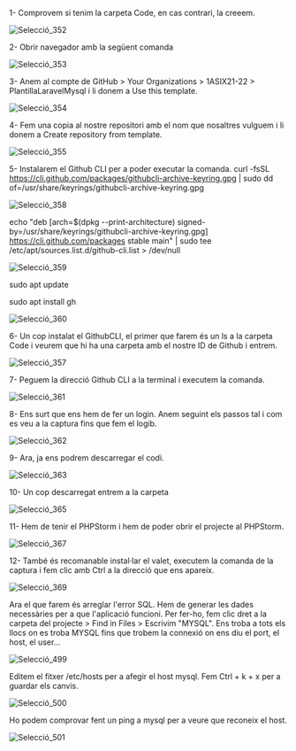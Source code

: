 1- Comprovem si tenim la carpeta Code, en cas contrari, la creeem.

![Selecció_352](https://user-images.githubusercontent.com/91245889/144205559-a90a2656-ab17-42a7-9fc4-fdff48ad49ad.png)

2- Obrir navegador amb la següent comanda

![Selecció_353](https://user-images.githubusercontent.com/91245889/144205919-0796456c-0b8e-4871-857b-b75fb9bc9d1e.png)

3- Anem al compte de GitHub > Your Organizations > 1ASIX21-22 > PlantillaLaravelMysql i li donem a Use this template.

![Selecció_354](https://user-images.githubusercontent.com/91245889/144207780-6e57b4ab-9366-46ef-ae68-d588079fb2fe.png)

4- Fem una copia al nostre repositori amb el nom que nosaltres vulguem i li donem a Create repository from template.

![Selecció_355](https://user-images.githubusercontent.com/91245889/144208107-8e1b0775-1886-4c88-aa40-ebf0ff50e66f.png)

5- Instalarem el Github CLI per a poder executar la comanda.
curl -fsSL https://cli.github.com/packages/githubcli-archive-keyring.gpg | sudo dd of=/usr/share/keyrings/githubcli-archive-keyring.gpg

![Selecció_358](https://user-images.githubusercontent.com/91245889/144210560-ba4799c5-fcd2-4673-b4d2-344a1e7d3ef9.png)

echo "deb [arch=$(dpkg --print-architecture) signed-by=/usr/share/keyrings/githubcli-archive-keyring.gpg] https://cli.github.com/packages stable main" | sudo tee /etc/apt/sources.list.d/github-cli.list > /dev/null

![Selecció_359](https://user-images.githubusercontent.com/91245889/144210738-50a68f9a-4331-4a7c-a5d1-c758974b4086.png)

sudo apt update

sudo apt install gh

![Selecció_360](https://user-images.githubusercontent.com/91245889/144210852-f67e158c-fbd0-49f6-914d-6a17e8661488.png)


6- Un cop instalat el GithubCLI, el primer que farem és un ls a la carpeta Code i veurem que hi ha una carpeta amb el nostre ID de Github i entrem.

![Selecció_357](https://user-images.githubusercontent.com/91245889/144208906-812f8d88-cf38-436f-89a8-b6d09c0069b9.png)

7- Peguem la direcció Github CLI a la terminal i executem la comanda. 

![Selecció_361](https://user-images.githubusercontent.com/91245889/144211650-52b6f84b-91ea-45ca-99c3-acaefb26c099.png)

8- Ens surt que ens hem de fer un login. Anem seguint els passos tal i com es veu a la captura fins que fem el logib.

![Selecció_362](https://user-images.githubusercontent.com/91245889/144219189-33c390a3-0595-4ffe-8b96-ba8b0a098441.png)

9- Ara, ja ens podrem descarregar el codi.

![Selecció_363](https://user-images.githubusercontent.com/91245889/144219629-19b1037a-e98a-4353-9bba-d4d181547726.png)

10- Un cop descarregat entrem a la carpeta

![Selecció_365](https://user-images.githubusercontent.com/91245889/144230897-a4502ca6-742b-45e2-9fbb-4834a840f0d0.png)

11- Hem de tenir el PHPStorm i hem de poder obrir el projecte al PHPStorm.

![Selecció_367](https://user-images.githubusercontent.com/91245889/144232522-a40cf5c1-0550-4aa6-9773-c7f3cb9c2fcf.png)

12- També és recomanable instal·lar el valet, executem la comanda de la captura i fem clic amb Ctrl a la direcció que ens apareix. 

![Selecció_369](https://user-images.githubusercontent.com/91245889/144233118-b9e8314e-b4d5-456a-a942-77b82d3e02df.png)

Ara el que farem és arreglar l'error SQL. Hem de generar les dades necessàries per a que l'aplicació funcioni. Per fer-ho, fem clic dret a la carpeta del projecte > Find in Files > Escrivim "MYSQL". Ens troba a tots els llocs on es troba MYSQL fins que trobem la connexió on ens diu el port, el host, el user...

![Selecció_499](https://user-images.githubusercontent.com/91245889/154261200-8e2a66d8-e495-4233-9987-01a0cd65b52d.png)

Editem el fitxer /etc/hosts per a afegir el host mysql. Fem Ctrl + k + x per a guardar els canvis.

![Selecció_500](https://user-images.githubusercontent.com/91245889/154262889-8afe23cb-feb0-46e3-acbc-01e2ee419439.png)

Ho podem comprovar fent un ping a mysql per a veure que reconeix el host.

![Selecció_501](https://user-images.githubusercontent.com/91245889/154263094-788b03e2-b9d3-4a5c-a82c-25f339ae4dfc.png)









